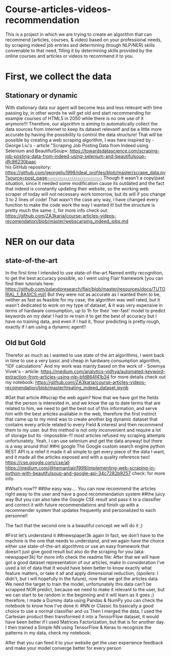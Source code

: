 # Course-articles-videos-recommendation
This is a project in which we are trying to create an algorithm that can recommend (articles, courses, &amp; video) based on your professional needs, by scraping indeed job entries and determining (trough NLP/NER) skills convenable to that need, filling it by determining skills provided by the online courses and articles or videos to recommend it to you.
# First, we collect the data 
## Stationary or dynamic
With stationary data our agent will become less and less relevant with time passing by, in other words he will get old and start recommending for example courses of HTML5 in 2050 while there is no one use of it anymore!!!
Therefore, our algorithm is aiming to automatically collect the data sources from internet to keep its dataset relevant! and be a little more accurate by having the possibility to control the data structure! 
That will be possible by creating a web scraping algorithm, I was here inspired by - George Liu's - article "Scraping Job Posting Data from Indeed using Selenium and BeautifulSoup»: https://towardsdatascience.com/scraping-job-posting-data-from-indeed-using-selenium-and-beautifulsoup-dfc86230baac  
his GitHub repository: https://github.com/georgeliu1998/ideal_profiles/blob/master/scrape_data.py?source=post_page---------------------------
Though it wasn't a copy/past situation, since it needed some modification cause its outdated and the fact that indeed is constantly updating their website, so the working web scraper of today will not necessary work tomorrow, but its will if you change 3 to 2 lines of code! That wasn't the case any way, I have changed every function to make the code work the way I wanted it! but the structure is pretty much the same :), for more info check out: https://github.com/ZA3karia/course-articles-videos-recomendation/blob/master/webscarping_indeed_jobs.md
 
 
# NER on our data
## state-of-the-art
In the first time I intended to use state-of-the-art Named entity recognition, to get the best accuracy possible, so I went using Flair framework [you can find their tutorials here: https://github.com/zalandoresearch/flair/blob/master/resources/docs/TUTORIAL_1_BASICS.md]
But they were not as accurate as I wanted them to be, neither as fast as feasible for my case, the algorithm was well rated, but it wasn't dedicated to work on my type of dataset, & it was very expensive in terms of hardware consumption, up to 1h for their 'ner-fast' model to predict keywords on my data! I had to re train it to get the best of accuracy but I have no training data, and even if I had it, 1hour predicting is pretty rough, exactly if I am using a dynamic agent!! 
## Old but Gold
Therefor as much as I wanted to use state of the art algorithms, I went back in time to use a very basic and cheap in hardware consumption algorithm, "IDF calculations"
And my work was mainly based on the work of - Sowmya Vivek's - article: https://medium.com/analytics-vidhya/automated-keyword-extraction-from-articles-using-nlp-bfd864f41b34
for more details check out my notebook: https://github.com/ZA3karia/course-articles-videos-recomendation/blob/master/treating_indeed_dataset.ipynb


#Get that article
##scrap the web again?
Now that we have got the fields that the person is interested in, and we know the up to date terms that are related to him, we need to get the best out of this information, and serve him with the best articles available in the web, therefore the first instinct that came up to my mind was to create another big dynamic dataset that contains every article related to every Field & interest and then recommend them to my user. but this method is not only inconvenient and require a lot of storage but its -impossible-!!!
most articles refused my scraping attempts unfortunately. Yeah, I can use selenium and get the data anyway! but there is a way around this!
##Hi google
The Google custom search engine python REST API is a relief it made it all simple to get every piece of the data I want, and it made all the articles exposed and with a quality reference two!
https://cse.google.com/cse/all
https://medium.com/@hemantjain1999/implementing-web-scraping-in-python-with-beautifulsoup-and-google-api-34c7282b9257
check:              for more info 

#What’s now??
##the easy way....
You can now recommend the articles right away to the user and have a good recommendation system
##the juicy way
But you can also take the Google CSE result and pass it to a classifier and correct it with future recommendations and finish up with a recommender system that updates frequently and personalized to each personnel!

The fact that the second one is a beautiful concept we will do it ;)

#First let’s understand it
##newspaper3k again
In fact, we don’t have to the machine is the one that needs to understand, and we again have the choice either use state-of-the-art algorithms or use an easy framework that doesn’t just give good result but also do the scraping for you (aka: newspaper3k)
for more info check the readme file: 
After that we will have got a good dataset representation of our articles, make in consideration I’ve used a lot of data that It would have been better to know exactly what feature matters, or take it all and apply dimensional reduction, (spoilers: I didn’t, but I will hopefully in the future), now that we got the articles data. We need the target to train the model, unfortunately this data can’t be scrapped NOR predict, because we need to make it relevant to the user, but we can start to be random in the beginning and it will learn as it goes ;)
therefore, I made a Dummy data using Pandas & NumPy you can check the notebook to know how I've done it:
#NN or Classic
Its basically a good choice to use a normal classifier and us
Then I merged the data, I used the Cartesian product then transformed it into a TensorFlow dataset, it would have been better if I 
used Matrices Factorization, but that is for another day.
I then trained a Simple NN using TensorFlow & Keras to recognize the patterns in my data, check my notebook: 

After that you can feed it to your website get the user experience feedback and make your model converge better for every person









